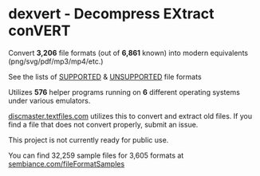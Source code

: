 # dexvert - **D**ecompress **EX**tract con**VERT**
Convert **3,206** file formats (out of **6,861** known) into modern equivalents (png/svg/pdf/mp3/mp4/etc.)

See the lists of [SUPPORTED](SUPPORTED.md) & [UNSUPPORTED](UNSUPPORTED.md) file formats

Utilizes **576** helper programs running on **6** different operating systems under various emulators.

[discmaster.textfiles.com](http://discmaster.textfiles.com/) utilizes this to convert and extract old files. If you find a file that does not convert properly, submit an issue.

This project is not currently ready for public use.

You can find 32,259 sample files for 3,605 formats at [sembiance.com/fileFormatSamples](https://sembiance.com/fileFormatSamples/)
